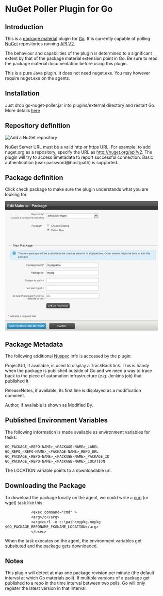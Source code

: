 NuGet Poller Plugin for Go
==================================

Introduction
------------
This is a [package material](http://www.thoughtworks.com/products/docs/go/13.3/help/package_material.html) plugin for [Go](http://www.thoughtworks.com/products/go-continuous-delivery). It is currently capable of polling [NuGet](http://www.nuget.org/) repositories running [API V2](http://chris.eldredge.io/blog/2013/02/25/fun-with-nuget-rest-api/).

The behaviour and capabilities of the plugin is determined to a significant extent by that of the package material extension point in Go. Be sure to read the package material documentation before using this plugin.

This is a pure Java plugin. It does not need nuget.exe. You may however require nuget.exe on the agents.

Installation
------------
Just drop go-nuget-poller.jar into plugins/external directory and restart Go. More details [here](http://www.thoughtworks.com/products/docs/go/13.3/help/plugin_user_guide.html)

Repository definition
---------------------
![Add a NuGet repository][1]

NuGet Server URL must be a valid http or https URL. For example, to add nuget.org as a repository, specify the URL as http://nuget.org/api/v2. The plugin will try to access <URL>$metadata to report successful connection. Basic authentication (user:password@host/path) is supported.

Package definition
------------------
Click check package to make sure the plugin understands what you are looking for.

![Define a package as material for a pipeline][2]

Package Metadata
----------------
The following additional [Nuspec](http://docs.nuget.org/docs/reference/nuspec-reference) info is accessed by the plugin:

ProjectUrl, if available, is used to display a TrackBack link. This is handy when the package is published outside of Go and we need a way to trace back to the piece of automation infrastructure (e.g. Jenkins job) that published it.

ReleaseNotes, if available, its first line is displayed as a modification comment.

Author, if available is shown as Modified By.

Published Environment Variables
-------------------------------
The following information is made available as environment variables for tasks:

    GO_PACKAGE_<REPO-NAME>_<PACKAGE-NAME>_LABEL
    GO_REPO_<REPO-NAME>_<PACKAGE-NAME>_REPO_URL
    GO_PACKAGE_<REPO-NAME>_<PACKAGE-NAME>_PACKAGE_ID
    GO_PACKAGE_<REPO-NAME>_<PACKAGE-NAME>_LOCATION

The LOCATION variable points to a downloadable url.

Downloading the Package
-----------------------
To download the package locally on the agent, we could write a [curl](http://curl.haxx.se/) (or wget) task like this:

                <exec command="cmd" >
                <arg>/c</arg>
                <arg>curl -o c:\path\mypkg.nupkg $GO_PACKAGE_REPONAME_PKGNAME_LOCATION</arg>
                </exec>

When the task executes on the agent, the environment variables get subsituted and the package gets downloaded.

Notes
-----
This plugin will detect at max one package revision per minute (the default interval at which Go materials poll). If multiple versions of a package get published to a repo in the time interval between two polls, Go will only register the latest version in that interval.
	
[1]: img/nuget-pkg-repo.png  "Define NuGet Package Repository"
[2]: img/nuget-add-pkg.png  "Define package as material for a pipeline"